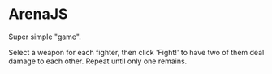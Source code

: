# ArenaJS

Super simple "game".

Select a weapon for each fighter, then click 'Fight!' to have two of them deal damage to each other.
Repeat until only one remains. 
